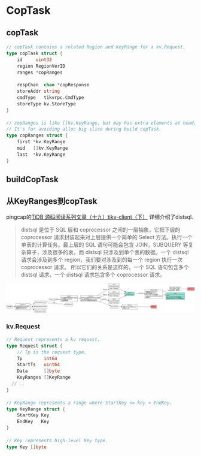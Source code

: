 # CopTask

<!-- toc -->

## copTask

```go
// copTask contains a related Region and KeyRange for a kv.Request.
type copTask struct {
	id     uint32
	region RegionVerID
	ranges *copRanges

	respChan  chan *copResponse
	storeAddr string
	cmdType   tikvrpc.CmdType
	storeType kv.StoreType
}

// copRanges is like []kv.KeyRange, but may has extra elements at head/tail.
// It's for avoiding alloc big slice during build copTask.
type copRanges struct {
	first *kv.KeyRange
	mid   []kv.KeyRange
	last  *kv.KeyRange
}
```

## buildCopTask

## 从KeyRanges到copTask

pingcap的[TiDB 源码阅读系列文章（十九）tikv-client（下）](https://pingcap.com/blog-cn/tidb-source-code-reading-19/#tidb-%E6%BA%90%E7%A0%81%E9%98%85%E8%AF%BB%E7%B3%BB%E5%88%97%E6%96%87%E7%AB%A0%E5%8D%81%E4%B9%9Dtikv-client%E4%B8%8B) 
详细介绍了distsql.

> distsql 是位于 SQL 层和 coprocessor 之间的一层抽象，它把下层的 coprocessor 请求封装起来对上层提供一个简单的 Select 方法。执行一个单表的计算任务。最上层的 SQL 语句可能会包含 JOIN，SUBQUERY 等复杂算子，涉及很多的表，而 distsql 只涉及到单个表的数据。一个 distsql 请求会涉及到多个 region，我们要对涉及到的每一个 region 执行一次 coprocessor 请求。
> 所以它们的关系是这样的，一个 SQL 语句包含多个 distsql 请求，一个 distsql 请求包含多个 coprocessor 请求。

![sql-distsql-coptask](./dot/sql-distsql-coptask.svg)


### kv.Request

```go
// Request represents a kv request.
type Request struct {
	// Tp is the request type.
	Tp        int64
	StartTs   uint64
	Data      []byte
	KeyRanges []KeyRange
  // ..
}

// KeyRange represents a range where StartKey <= key < EndKey.
type KeyRange struct {
	StartKey Key
	EndKey   Key
}

// Key represents high-level Key type.
type Key []byte
```

